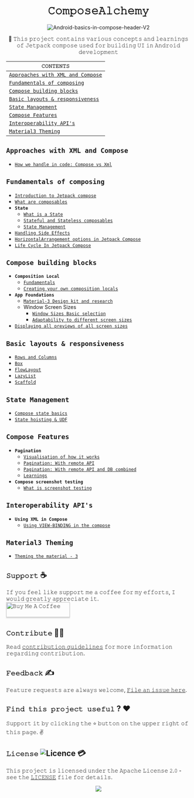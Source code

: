 <h1 align="center">𝙲𝚘𝚖𝚙𝚘𝚜𝚎𝙰𝚕𝚌𝚑𝚎𝚖𝚢</h1>

<div align="center">

![Android-basics-in-compose-header-V2](https://github.com/devrath/ComposeAlchemy/assets/1456191/52913006-5e4a-4a1a-9109-241b5f0ae822)

</div>

<div align="center">

🧺 𝚃𝚑𝚒𝚜 𝚙𝚛𝚘𝚓𝚎𝚌𝚝 𝚌𝚘𝚗𝚝𝚊𝚒𝚗𝚜 𝚟𝚊𝚛𝚒𝚘𝚞𝚜 𝚌𝚘𝚗𝚌𝚎𝚙𝚝𝚜 𝚊𝚗𝚍 𝚕𝚎𝚊𝚛𝚗𝚒𝚗𝚐𝚜 𝚘𝚏 𝙹𝚎𝚝𝚙𝚊𝚌𝚔 𝚌𝚘𝚖𝚙𝚘𝚜𝚎 𝚞𝚜𝚎𝚍 𝚏𝚘𝚛 𝚋𝚞𝚒𝚕𝚍𝚒𝚗𝚐 𝚄𝙸 𝚒𝚗 𝙰𝚗𝚍𝚛𝚘𝚒𝚍 𝚍𝚎𝚟𝚎𝚕𝚘𝚙𝚖𝚎𝚗𝚝

</div>


<div align="center">

| `𝙲𝙾𝙽𝚃𝙴𝙽𝚃𝚂` |
| ---------- |
| [`Approaches with XML and Compose`](https://github.com/devrath/ComposeAlchemy/blob/main/README.md#approaches-with-xml-and-compose) |
| [`Fundamentals of composing`](https://github.com/devrath/ComposeAlchemy/blob/main/README.md#fundamentals-of-composing) |
| [`Compose building blocks`](https://github.com/devrath/ComposeAlchemy/blob/main/README.md#compose-building-blocks) |
| [`Basic layouts & responsiveness`](https://github.com/devrath/ComposeAlchemy/blob/main/README.md#basic-layouts--responsiveness) |
| [`State Management`](https://github.com/devrath/ComposeAlchemy/blob/main/README.md#state-management) |
| [`Compose Features`](https://github.com/devrath/ComposeAlchemy/blob/main/README.md#compose-features) |
| [`Interoperability API's`](https://github.com/devrath/ComposeAlchemy/blob/main/README.md#interoperability-apis) |
| [`Material3 Theming`]() |

</div>

## `Approaches with XML and Compose`
  * [`How we handle in code: Compose vs Xml`](https://github.com/devrath/ComposeAlchemy/wiki/How-we-handle-in-code:-Compose-vs-Xml)

## `Fundamentals of composing`
  * [`Introduction to Jetpack compose`](https://github.com/devrath/ComposeAlchemy/wiki/Introduction-to-Jetpack-compose#what-jetpack-compose-provides)
  * [`What are composables`](https://github.com/devrath/ComposeAlchemy/wiki/What-are-composables)
  * **`State`**
    * [`What is a State`](https://github.com/devrath/ComposeAlchemy/wiki/What-is-a-State)
    * [`Stateful and Stateless composables`](https://github.com/devrath/ComposeAlchemy/wiki/Stateful-and-Stateless-composables)
    * [`State Management`](https://github.com/devrath/ComposeAlchemy/wiki/State-Management)
  * [`Handling Side Effects`](https://github.com/devrath/ComposeAlchemy/wiki/Handling-Side-Effects)
  * [`HorizontalArrangement options in Jetpack Compose`](https://github.com/devrath/ComposeAlchemy/wiki/HorizontalArrangement-options-in-Jetpack-Compose)
  * [`Life Cycle In Jetpack Compose`](https://github.com/devrath/ComposeAlchemy/wiki/Life-Cycle-In-Jetpack-Compose)
## `Compose building blocks`
  * **`Composition Local`**
    * [`Fundamentals`](https://github.com/devrath/ComposeAlchemy/wiki/Composition-Local-:-Fundamentals)
    * [`Creating your own composition locals`](https://github.com/devrath/ComposeAlchemy/wiki/Composition-Local:-Creating-your-own-composition-locals)  
  * **`App Foundations`**
    * [`Material-3 Design kit and research`](https://github.com/devrath/Material-3-Design-Kit)
    * Window Screen Sizes
      * [`Window Sizes Basic selection`](https://github.com/devrath/ComposeAlchemy/wiki/Window-Sizes-Basic-selection)
      * [`Adaptability to different screen sizes`](https://github.com/devrath/ComposeAlchemy/wiki/WindowSize-Class-%E2%80%90-Adaptability-to-different-screen-sizes)
  * [`Displaying all previews of all screen sizes`](https://github.com/devrath/ComposeAlchemy/wiki/Compose-building-blocks:-Displaying-all-previews-of-all-screen-sizes)
## `Basic layouts & responsiveness`
  * [`Rows and Columns`](https://github.com/devrath/ComposeAlchemy/wiki/Rows-and-Columns)
  * [`Box`](https://github.com/devrath/ComposeAlchemy/wiki/Box)
  * [`FlowLayout`](https://github.com/devrath/ComposeAlchemy/wiki/FlowLayout)
  * [`LazyList`](https://github.com/devrath/ComposeAlchemy/wiki/LazyColumn)
  * [`Scaffold`](https://github.com/devrath/ComposeAlchemy/wiki/Scaffold)
## `State Management`
  * [`Compose state basics`](https://github.com/devrath/ComposeAlchemy/wiki/Compose-state-basics)
  * [`State hoisting & UDF`](https://github.com/devrath/ComposeAlchemy/wiki/State-Hoisting-&-UDF)
## `Compose Features`
  * **`Pagination`**
    * [`Visualisation of how it works`](https://github.com/devrath/ComposeAlchemy/wiki/Pagination:-Visualisation-of-how-it-works)
    * [`Pagination: With remote API`](https://github.com/devrath/ComposeAlchemy/wiki/Pagination:-With-remote-API)
    * [`Pagination: With remote API and DB combined`](https://github.com/devrath/ComposeAlchemy/wiki/Pagination:-With-remote-API-and-DB-combined)
    * [`Learnings`](https://github.com/devrath/ComposeAlchemy/wiki/Pagination:-Learnings)
  * **`Compose screenshot testing`**
    * [`What is screenshot testing`](https://github.com/devrath/ComposeAlchemy/wiki/What-is-screenshot-testing) 
## `Interoperability API's`
  * **`Using XML in Compose`**
    * [`Using VIEW-BINDING in the compose`](https://github.com/devrath/ComposeAlchemy/wiki/Interoperability:-Using-VIEW%E2%80%90BINDING-in-the-compose)
## `Material3 Theming`
  * [`Theming the material - 3`](https://github.com/devrath/ComposeAlchemy/wiki/Material%E2%80%903-Theming)


## **`𝚂𝚞𝚙𝚙𝚘𝚛𝚝`** ☕
𝙸𝚏 𝚢𝚘𝚞 𝚏𝚎𝚎𝚕 𝚕𝚒𝚔𝚎 𝚜𝚞𝚙𝚙𝚘𝚛𝚝 𝚖𝚎 𝚊 𝚌𝚘𝚏𝚏𝚎𝚎 𝚏𝚘𝚛 𝚖𝚢 𝚎𝚏𝚏𝚘𝚛𝚝𝚜, 𝙸 𝚠𝚘𝚞𝚕𝚍 𝚐𝚛𝚎𝚊𝚝𝚕𝚢 𝚊𝚙𝚙𝚛𝚎𝚌𝚒𝚊𝚝𝚎 𝚒𝚝.</br>
<a href="https://www.buymeacoffee.com/devrath" target="_blank"><img src="https://www.buymeacoffee.com/assets/img/custom_images/yellow_img.png" alt="𝙱𝚞𝚢 𝙼𝚎 𝙰 𝙲𝚘𝚏𝚏𝚎𝚎" style="height: 41px !important;width: 174px !important;box-shadow: 0px 3px 2px 0px rgba(190, 190, 190, 0.5) !important;-webkit-box-shadow: 0px 3px 2px 0px rgba(190, 190, 190, 0.5) !important;" ></a>

## **`𝙲𝚘𝚗𝚝𝚛𝚒𝚋𝚞𝚝𝚎`** 🙋‍♂️
𝚁𝚎𝚊𝚍 [𝚌𝚘𝚗𝚝𝚛𝚒𝚋𝚞𝚝𝚒𝚘𝚗 𝚐𝚞𝚒𝚍𝚎𝚕𝚒𝚗𝚎𝚜](CONTRIBUTING.md) 𝚏𝚘𝚛 𝚖𝚘𝚛𝚎 𝚒𝚗𝚏𝚘𝚛𝚖𝚊𝚝𝚒𝚘𝚗 𝚛𝚎𝚐𝚊𝚛𝚍𝚒𝚗𝚐 𝚌𝚘𝚗𝚝𝚛𝚒𝚋𝚞𝚝𝚒𝚘𝚗.

## **`𝙵𝚎𝚎𝚍𝚋𝚊𝚌𝚔`** ✍️
𝙵𝚎𝚊𝚝𝚞𝚛𝚎 𝚛𝚎𝚚𝚞𝚎𝚜𝚝𝚜 𝚊𝚛𝚎 𝚊𝚕𝚠𝚊𝚢𝚜 𝚠𝚎𝚕𝚌𝚘𝚖𝚎, [𝙵𝚒𝚕𝚎 𝚊𝚗 𝚒𝚜𝚜𝚞𝚎 𝚑𝚎𝚛𝚎](https://github.com/devrath/ComposeAlchemy/issues/new).

## **`𝙵𝚒𝚗𝚍 𝚝𝚑𝚒𝚜 𝚙𝚛𝚘𝚓𝚎𝚌𝚝 𝚞𝚜𝚎𝚏𝚞𝚕`** ? ❤️
𝚂𝚞𝚙𝚙𝚘𝚛𝚝 𝚒𝚝 𝚋𝚢 𝚌𝚕𝚒𝚌𝚔𝚒𝚗𝚐 𝚝𝚑𝚎 ⭐ 𝚋𝚞𝚝𝚝𝚘𝚗 𝚘𝚗 𝚝𝚑𝚎 𝚞𝚙𝚙𝚎𝚛 𝚛𝚒𝚐𝚑𝚝 𝚘𝚏 𝚝𝚑𝚒𝚜 𝚙𝚊𝚐𝚎. ✌️

## **`𝙻𝚒𝚌𝚎𝚗𝚜𝚎`** ![Licence](https://img.shields.io/github/license/google/docsy) :credit_card:
𝚃𝚑𝚒𝚜 𝚙𝚛𝚘𝚓𝚎𝚌𝚝 𝚒𝚜 𝚕𝚒𝚌𝚎𝚗𝚜𝚎𝚍 𝚞𝚗𝚍𝚎𝚛 𝚝𝚑𝚎 𝙰𝚙𝚊𝚌𝚑𝚎 𝙻𝚒𝚌𝚎𝚗𝚜𝚎 𝟸.𝟶 - 𝚜𝚎𝚎 𝚝𝚑𝚎 [𝙻𝙸𝙲𝙴𝙽𝚂𝙴](https://github.com/devrath/ComposeAlchemy/blob/main/LICENSE) 𝚏𝚒𝚕𝚎 𝚏𝚘𝚛 𝚍𝚎𝚝𝚊𝚒𝚕𝚜.


<p align="center">
<a><img src="https://forthebadge.com/images/badges/built-for-android.svg"></a>
</p>
